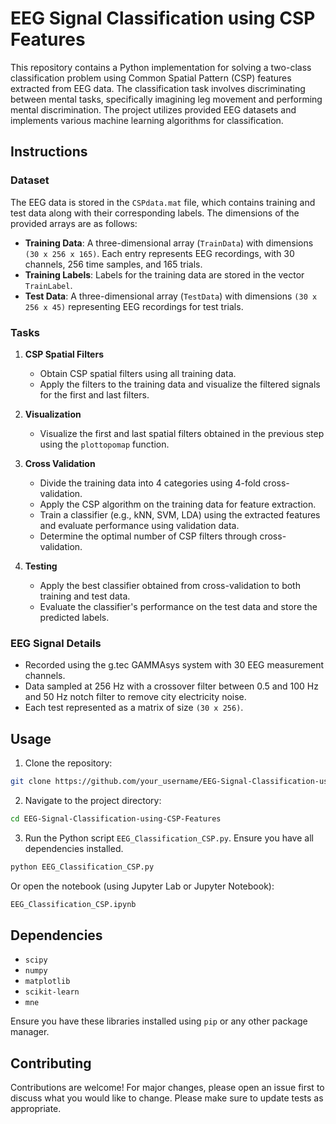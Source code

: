 # EEG Signal Classification using CSP Features

This repository contains a Python implementation for solving a two-class classification problem using Common Spatial Pattern (CSP) features extracted from EEG data. The classification task involves discriminating between mental tasks, specifically imagining leg movement and performing mental discrimination. The project utilizes provided EEG datasets and implements various machine learning algorithms for classification.

## Instructions

### Dataset
The EEG data is stored in the `CSPdata.mat` file, which contains training and test data along with their corresponding labels. The dimensions of the provided arrays are as follows:
- **Training Data**: A three-dimensional array (`TrainData`) with dimensions `(30 x 256 x 165)`. Each entry represents EEG recordings, with 30 channels, 256 time samples, and 165 trials.
- **Training Labels**: Labels for the training data are stored in the vector `TrainLabel`.
- **Test Data**: A three-dimensional array (`TestData`) with dimensions `(30 x 256 x 45)` representing EEG recordings for test trials.

### Tasks

1. **CSP Spatial Filters**
    - Obtain CSP spatial filters using all training data.
    - Apply the filters to the training data and visualize the filtered signals for the first and last filters.

2. **Visualization**
    - Visualize the first and last spatial filters obtained in the previous step using the `plottopomap` function.

3. **Cross Validation**
    - Divide the training data into 4 categories using 4-fold cross-validation.
    - Apply the CSP algorithm on the training data for feature extraction.
    - Train a classifier (e.g., kNN, SVM, LDA) using the extracted features and evaluate performance using validation data.
    - Determine the optimal number of CSP filters through cross-validation.

4. **Testing**
    - Apply the best classifier obtained from cross-validation to both training and test data.
    - Evaluate the classifier's performance on the test data and store the predicted labels.

### EEG Signal Details
- Recorded using the g.tec GAMMAsys system with 30 EEG measurement channels.
- Data sampled at 256 Hz with a crossover filter between 0.5 and 100 Hz and 50 Hz notch filter to remove city electricity noise.
- Each test represented as a matrix of size `(30 x 256)`.

## Usage

1. Clone the repository:

```bash
git clone https://github.com/your_username/EEG-Signal-Classification-using-CSP-Features.git
```

2. Navigate to the project directory:

```bash
cd EEG-Signal-Classification-using-CSP-Features
```

3. Run the Python script `EEG_Classification_CSP.py`. Ensure you have all dependencies installed.

```bash
python EEG_Classification_CSP.py
```

Or open the notebook (using Jupyter Lab or Jupyter Notebook):

```bash
EEG_Classification_CSP.ipynb
```

## Dependencies

- `scipy`
- `numpy`
- `matplotlib`
- `scikit-learn`
- `mne`

Ensure you have these libraries installed using `pip` or any other package manager.

## Contributing

Contributions are welcome! For major changes, please open an issue first to discuss what you would like to change. Please make sure to update tests as appropriate.
